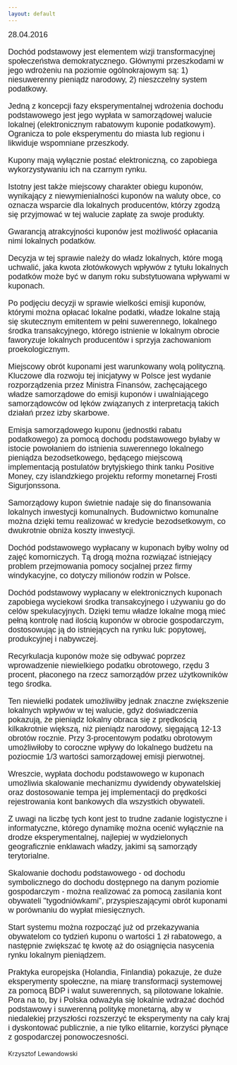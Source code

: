 ```yaml
---
layout: default
---
```


<!--228-->
<p style="margin: 0px 0px 18px; font-size: 18px; font-family: Helvetica;">28.04.2016</p>
<p style="margin: 0px 0px 18px; font-size: 18px; font-family: Helvetica;">Dochód podstawowy jest elementem wizji transformacyjnej społeczeństwa demokratycznego. Głównymi przeszkodami w jego wdrożeniu na poziomie ogólnokrajowym są: 1) niesuwerenny pieniądz narodowy, 2) nieszczelny system podatkowy.</p>
<p style="margin: 0px 0px 18px; font-size: 18px; font-family: Helvetica;">Jedną z koncepcji fazy eksperymentalnej wdrożenia dochodu podstawowego jest jego wypłata w samorządowej walucie lokalnej (elektronicznym rabatowym kuponie podatkowym). Ogranicza to pole eksperymentu do miasta lub regionu i likwiduje wspomniane przeszkody.</p>
<p style="margin: 0px 0px 18px; font-size: 18px; font-family: Helvetica;">Kupony mają wyłącznie postać elektroniczną, co zapobiega wykorzystywaniu ich na czarnym rynku.</p>
<p style="margin: 0px 0px 18px; font-size: 18px; font-family: Helvetica;">Istotny jest także miejscowy charakter obiegu kuponów, wynikający z niewymienialności kuponów na waluty obce, co oznacza wsparcie dla lokalnych producentów, którzy zgodzą się przyjmować w tej walucie zapłatę za swoje produkty.</p>
<p style="margin: 0px 0px 18px; font-size: 18px; font-family: Helvetica;">Gwarancją atrakcyjności kuponów jest możliwość opłacania nimi lokalnych podatków.&nbsp;</p>
<p style="margin: 0px 0px 18px; font-size: 18px; font-family: Helvetica;">Decyzja w tej sprawie należy do władz lokalnych, które mogą uchwalić, jaka kwota złotówkowych wpływów z tytułu lokalnych podatków może być w danym roku substytuowana wpływami w kuponach.</p>
<p style="margin: 0px 0px 18px; font-size: 18px; font-family: Helvetica;">Po podjęciu decyzji w sprawie wielkości emisji kuponów, którymi można opłacać lokalne podatki, władze lokalne stają się skutecznym emitentem w pełni suwerennego, lokalnego środka transakcyjnego, którego istnienie w lokalnym obrocie faworyzuje lokalnych producentów i sprzyja zachowaniom proekologicznym.</p>
<p style="margin: 0px 0px 18px; font-size: 18px; font-family: Helvetica;">Miejscowy obrót kuponami jest warunkowany wolą polityczną. Kluczowe dla rozwoju tej inicjatywy w Polsce jest wydanie rozporządzenia przez Ministra Finansów, zachęcającego władze samorządowe do emisji kuponów i uwalniającego samorządowców od lęków związanych z interpretacją takich działań przez izby skarbowe.&nbsp;</p>
<p style="margin: 0px 0px 18px; font-size: 18px; font-family: Helvetica;">Emisja samorządowego kuponu (jednostki rabatu podatkowego) za pomocą dochodu podstawowego byłaby w istocie powołaniem do istnienia suwerennego lokalnego pieniądza bezodsetkowego, będącego miejscową implementacją postulatów brytyjskiego think tanku Positive Money, czy islandzkiego projektu reformy monetarnej Frosti Sigurjonssona.&nbsp;</p>
<p style="margin: 0px 0px 18px; font-size: 18px; font-family: Helvetica;">Samorządowy kupon świetnie nadaje się do finansowania lokalnych inwestycji komunalnych. Budownictwo komunalne można dzięki temu realizować w kredycie bezodsetkowym, co dwukrotnie obniża koszty inwestycji.&nbsp;</p>
<p style="margin: 0px 0px 18px; font-size: 18px; font-family: Helvetica;">Dochód podstawowego wypłacany w kuponach byłby wolny od zajęć komorniczych. Tą drogą można rozwiązać istniejący problem przejmowania pomocy socjalnej przez firmy windykacyjne, co dotyczy milionów rodzin w Polsce.</p>
<p style="margin: 0px 0px 18px; font-size: 18px; font-family: Helvetica;">Dochód podstawowy wypłacany w elektronicznych kuponach zapobiega wyciekowi środka transakcyjnego i używaniu go do celów spekulacyjnych. Dzięki temu władze lokalne mogą mieć pełną kontrolę nad ilością kuponów w obrocie gospodarczym, dostosowując ją do istniejących na rynku luk: popytowej, produkcyjnej i nabywczej.</p>
<p style="margin: 0px 0px 18px; font-size: 18px; font-family: Helvetica;">Recyrkulacja kuponów może się odbywać poprzez wprowadzenie niewielkiego podatku obrotowego, rzędu 3 procent, płaconego na rzecz samorządów przez użytkowników tego środka.&nbsp;</p>
<p style="margin: 0px 0px 18px; font-size: 18px; font-family: Helvetica;">Ten niewielki podatek umożliwiłby jednak znaczne zwiększenie lokalnych wpływów w tej walucie, gdyż doświadczenia pokazują, że pieniądz lokalny obraca się z prędkością kilkakrotnie większą, niż pieniądz narodowy, sięgającą 12-13 obrotów rocznie. Przy 3-procentowym podatku obrotowym umożliwiłoby to coroczne wpływy do lokalnego budżetu na poziocmie 1/3 wartości samorządowej emisji pierwotnej.</p>
<p style="margin: 0px 0px 18px; font-size: 18px; font-family: Helvetica;">Wreszcie, wypłata dochodu podstawowego w kuponach umożliwia skalowanie mechanizmu dywidendy obywatelskiej oraz dostosowanie tempa jej implementacji do prędkości rejestrowania kont bankowych dla wszystkich obywateli.&nbsp;</p>
<p style="margin: 0px 0px 18px; font-size: 18px; font-family: Helvetica;">Z uwagi na liczbę tych kont jest to trudne zadanie logistyczne i informatyczne, którego dynamikę można ocenić wyłącznie na drodze eksperymentalnej, najlepiej w wydzielonych geograficznie enklawach władzy, jakimi są samorządy terytorialne.&nbsp;</p>
<p style="margin: 0px 0px 18px; font-size: 18px; font-family: Helvetica;">Skalowanie dochodu podstawowego - od dochodu symbolicznego do dochodu dostępnego na danym poziomie gospodarczym - można realizować za pomocą zasilania kont obywateli "tygodniówkami", przyspieszającymi obrót kuponami w porównaniu do wypłat miesięcznych.&nbsp;</p>
<p style="margin: 0px 0px 18px; font-size: 18px; font-family: Helvetica;">Start systemu można rozpocząć już od przekazywania obywatelom co tydzień kuponu o wartości 1 zł rabatowego, a następnie zwiększać tę kwotę aż do osiągnięcia nasycenia rynku lokalnym pieniądzem.&nbsp;</p>
<p style="margin: 0px 0px 18px; font-size: 18px; font-family: Helvetica;">Praktyka europejska (Holandia, Finlandia) pokazuje, że duże eksperymenty społeczne, na miarę transformacji systemowej za pomocą BDP i walut suwerennych, są pilotowane lokalnie. Pora na to, by i Polska odważyła się lokalnie wdrażać dochód podstawowy i suwerenną politykę monetarną, aby w niedalekiej przyszłości rozszerzyć te eksperymenty na cały kraj i dyskontować publicznie, a nie tylko elitarnie, korzyści płynące z gospodarczej ponowoczesności.</p>Krzysztof Lewandowski